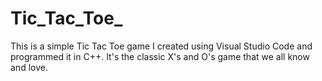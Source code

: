 # Tic_Tac_Toe_

This is a simple Tic Tac Toe game I created using Visual Studio Code and programmed it in C++. It's the classic X's and O's game that we all know and love.
